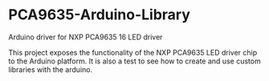 # PCA9635-Arduino-Library
Arduino driver for NXP PCA9635 16 LED driver

This project exposes the functionality of the NXP PCA9635 LED driver chip to the Arduino platform. It is also a test to see how to create
and use custom libraries with the arduino.
